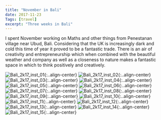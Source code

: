 ```yaml
---
title: "November in Bali"
date: 2017-11-23
Tags: [travel]
excerpt: "Three weeks in Bali"
---
```


I spent November working on Maths and other things from Penestanan village near Ubud, Bali. Considering that the UK is increasingly dark and cold this time of year it proved to be a fantastic trade. There is an air of creativity and entrepreneurship which when combined with the beautiful weather and company as well as a closeness to nature makes a fantastic space in which to think positively and creatively.

![Bali_2k17_inst_01](/images/photograph/Bali_2k17_inst_01.png "Bali_2k17_inst_01"){:..align-center}
![Bali_2k17_inst_02](/images/photograph/Bali_2k17_inst_02.png "Bali_2k17_inst_02"){:..align-center}
![Bali_2k17_inst_03](/images/photograph/Bali_2k17_inst_03.png "Bali_2k17_inst_03"){:..align-center}
![Bali_2k17_inst_04](/images/photograph/Bali_2k17_inst_04.png "Bali_2k17_inst_04"){:..align-center}
![Bali_2k17_inst_05](/images/photograph/Bali_2k17_inst_05.png "Bali_2k17_inst_05"){:..align-center}
![Bali_2k17_inst_06](/images/photograph/Bali_2k17_inst_06.png "Bali_2k17_inst_06"){:..align-center}
![Bali_2k17_inst_07](/images/photograph/Bali_2k17_inst_07.png "Bali_2k17_inst_07"){:..align-center}
![Bali_2k17_inst_08](/images/photograph/Bali_2k17_inst_08.png "Bali_2k17_inst_08"){:..align-center}
![Bali_2k17_inst_09](/images/photograph/Bali_2k17_inst_09.png "Bali_2k17_inst_09"){:..align-center}
![Bali_2k17_inst_10](/images/photograph/Bali_2k17_inst_10.png "Bali_2k17_inst_10"){:..align-center}
![Bali_2k17_inst_11](/images/photograph/Bali_2k17_inst_11.png "Bali_2k17_inst_11"){:..align-center}
![Bali_2k17_inst_12](/images/photograph/Bali_2k17_inst_12.png "Bali_2k17_inst_12"){:..align-center}
![Bali_2k17_inst_13](/images/photograph/Bali_2k17_inst_13.png "Bali_2k17_inst_13"){:..align-center}
![Bali_2k17_inst_14](/images/photograph/Bali_2k17_inst_14.png "Bali_2k17_inst_14"){:..align-center}
![Bali_2k17_inst_15](/images/photograph/Bali_2k17_inst_15.png "Bali_2k17_inst_15"){:..align-center}
